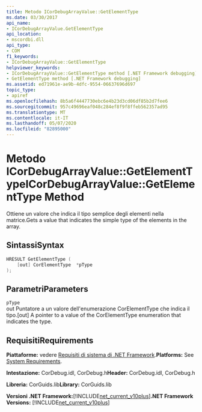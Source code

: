 ```yaml
---
title: Metodo ICorDebugArrayValue::GetElementType
ms.date: 03/30/2017
api_name:
- ICorDebugArrayValue.GetElementType
api_location:
- mscordbi.dll
api_type:
- COM
f1_keywords:
- ICorDebugArrayValue::GetElementType
helpviewer_keywords:
- ICorDebugArrayValue::GetElementType method [.NET Framework debugging]
- GetElementType method [.NET Framework debugging]
ms.assetid: ed71961e-ae9b-4dfc-9554-06637696d697
topic_type:
- apiref
ms.openlocfilehash: 8b5a6f4447730ebc6e4b23d3cd06df85b2d7fee6
ms.sourcegitcommit: 957c49696eaf048c284ef8f9f8ffeb562357ad95
ms.translationtype: MT
ms.contentlocale: it-IT
ms.lasthandoff: 05/07/2020
ms.locfileid: "82895000"
---
```

# <a name="icordebugarrayvaluegetelementtype-method"></a><span data-ttu-id="ab98b-102">Metodo ICorDebugArrayValue::GetElementType</span><span class="sxs-lookup"><span data-stu-id="ab98b-102">ICorDebugArrayValue::GetElementType Method</span></span>
<span data-ttu-id="ab98b-103">Ottiene un valore che indica il tipo semplice degli elementi nella matrice.</span><span class="sxs-lookup"><span data-stu-id="ab98b-103">Gets a value that indicates the simple type of the elements in the array.</span></span>  
  
## <a name="syntax"></a><span data-ttu-id="ab98b-104">Sintassi</span><span class="sxs-lookup"><span data-stu-id="ab98b-104">Syntax</span></span>  
  
```cpp  
HRESULT GetElementType (  
    [out] CorElementType  *pType  
);  
```  
  
## <a name="parameters"></a><span data-ttu-id="ab98b-105">Parametri</span><span class="sxs-lookup"><span data-stu-id="ab98b-105">Parameters</span></span>  
 `pType`  
 <span data-ttu-id="ab98b-106">out Puntatore a un valore dell'enumerazione CorElementType che indica il tipo.</span><span class="sxs-lookup"><span data-stu-id="ab98b-106">[out] A pointer to a value of the CorElementType enumeration that indicates the type.</span></span>  
  
## <a name="requirements"></a><span data-ttu-id="ab98b-107">Requisiti</span><span class="sxs-lookup"><span data-stu-id="ab98b-107">Requirements</span></span>  
 <span data-ttu-id="ab98b-108">**Piattaforme:** vedere [Requisiti di sistema di .NET Framework](../../get-started/system-requirements.md).</span><span class="sxs-lookup"><span data-stu-id="ab98b-108">**Platforms:** See [System Requirements](../../get-started/system-requirements.md).</span></span>  
  
 <span data-ttu-id="ab98b-109">**Intestazione:** CorDebug.idl, CorDebug.h</span><span class="sxs-lookup"><span data-stu-id="ab98b-109">**Header:** CorDebug.idl, CorDebug.h</span></span>  
  
 <span data-ttu-id="ab98b-110">**Libreria:** CorGuids.lib</span><span class="sxs-lookup"><span data-stu-id="ab98b-110">**Library:** CorGuids.lib</span></span>  
  
 <span data-ttu-id="ab98b-111">**Versioni .NET Framework:**[!INCLUDE[net_current_v10plus](../../../../includes/net-current-v10plus-md.md)]</span><span class="sxs-lookup"><span data-stu-id="ab98b-111">**.NET Framework Versions:** [!INCLUDE[net_current_v10plus](../../../../includes/net-current-v10plus-md.md)]</span></span>
